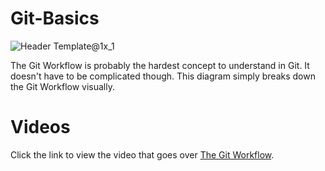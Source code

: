 # Git-Basics
![Header Template@1x_1](https://github.com/Carranco-Codes/Git-Basics/assets/10298176/48ead034-6f2c-4353-b5cb-46343052175a)

The Git Workflow is probably the hardest concept to understand in Git. It doesn't have to be complicated though. This diagram simply breaks down the Git Workflow visually.

# Videos
Click the link to view the video that goes over [The Git Workflow](https://youtu.be/eucPlQcqGg8).